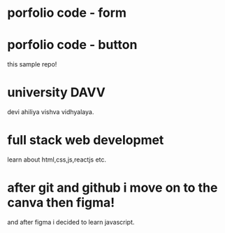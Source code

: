 # porfolio code - form
# porfolio code - button

this sample repo!
# university DAVV

devi ahiliya vishva vidhyalaya.

# full stack web developmet 

learn about html,css,js,reactjs etc.

# after git and github i move on to the canva then figma!

and after figma i decided to learn javascript.